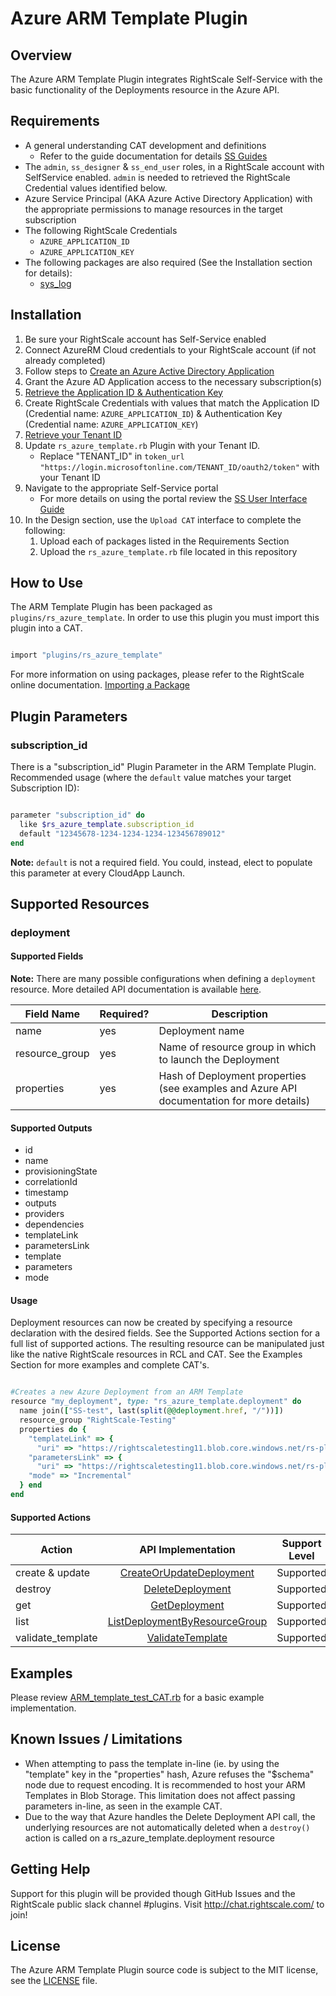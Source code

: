 # Azure ARM Template Plugin

## Overview

The Azure ARM Template Plugin integrates RightScale Self-Service with the basic functionality of the Deployments resource in the Azure API.

## Requirements

- A general understanding CAT development and definitions
  - Refer to the guide documentation for details [SS Guides](http://docs.rightscale.com/ss/guides/)
- The `admin`, `ss_designer` & `ss_end_user` roles, in a RightScale account with SelfService enabled.  `admin` is needed to retrieved the RightScale Credential values identified below.
- Azure Service Principal (AKA Azure Active Directory Application) with the appropriate permissions to manage resources in the target subscription
- The following RightScale Credentials
  - `AZURE_APPLICATION_ID`
  - `AZURE_APPLICATION_KEY`
- The following packages are also required (See the Installation section for details):
  - [sys_log](../../libraries/sys_log.rb)


## Installation

1. Be sure your RightScale account has Self-Service enabled
1. Connect AzureRM Cloud credentials to your RightScale account (if not already completed)
1. Follow steps to [Create an Azure Active Directory Application](https://docs.microsoft.com/en-us/azure/azure-resource-manager/resource-group-create-service-principal-portal#create-an-azure-active-directory-application)
1. Grant the Azure AD Application access to the necessary subscription(s)
1. [Retrieve the Application ID & Authentication Key](https://docs.microsoft.com/en-us/azure/azure-resource-manager/resource-group-create-service-principal-portal#get-application-id-and-authentication-key)
1. Create RightScale Credentials with values that match the Application ID (Credential name: `AZURE_APPLICATION_ID`) & Authentication Key (Credential name: `AZURE_APPLICATION_KEY`)
1. [Retrieve your Tenant ID](https://docs.microsoft.com/en-us/azure/azure-resource-manager/resource-group-create-service-principal-portal#get-tenant-id)
1. Update `rs_azure_template.rb` Plugin with your Tenant ID.
   - Replace "TENANT_ID" in `token_url "https://login.microsoftonline.com/TENANT_ID/oauth2/token"` with your Tenant ID
1. Navigate to the appropriate Self-Service portal
   - For more details on using the portal review the [SS User Interface Guide](http://docs.rightscale.com/ss/guides/ss_user_interface_guide.html)
1. In the Design section, use the `Upload CAT` interface to complete the following:
   1. Upload each of packages listed in the Requirements Section
   1. Upload the `rs_azure_template.rb` file located in this repository

## How to Use

The ARM Template Plugin has been packaged as `plugins/rs_azure_template`. In order to use this plugin you must import this plugin into a CAT.

```ruby

import "plugins/rs_azure_template"
```

For more information on using packages, please refer to the RightScale online documentation. [Importing a Package](http://docs.rightscale.com/ss/guides/ss_packaging_cats.html#importing-a-package)

## Plugin Parameters

### subscription_id

There is a "subscription_id" Plugin Parameter in the ARM Template Plugin.  Recommended usage (where the `default` value matches your target Subscription ID):

```ruby

parameter "subscription_id" do
  like $rs_azure_template.subscription_id
  default "12345678-1234-1234-1234-123456789012"
end
```

**Note:** `default` is not a required field.  You could, instead, elect to populate this parameter at every CloudApp Launch.

## Supported Resources

### deployment

#### Supported Fields

**Note:** There are many possible configurations when defining a `deployment` resource.  More detailed API documentation is available [here](https://docs.microsoft.com/en-us/rest/api/resources/deployments).

| Field Name | Required? | Description |
|------------|-----------|-------------|
| name | yes | Deployment name |
| resource_group | yes | Name of resource group in which to launch the Deployment |
| properties | yes | Hash of Deployment properties (see examples and Azure API documentation for more details) |

#### Supported Outputs

- id
- name
- provisioningState
- correlationId
- timestamp
- outputs
- providers
- dependencies
- templateLink
- parametersLink
- template
- parameters
- mode

#### Usage

Deployment resources can now be created by specifying a resource declaration with the desired fields. See the Supported Actions section for a full list of supported actions.
The resulting resource can be manipulated just like the native RightScale resources in RCL and CAT. See the Examples Section for more examples and complete CAT's.

```ruby

#Creates a new Azure Deployment from an ARM Template
resource "my_deployment", type: "rs_azure_template.deployment" do
  name join(["SS-test", last(split(@@deployment.href, "/"))])
  resource_group "RightScale-Testing"
  properties do {
    "templateLink" => {
      "uri" => "https://rightscaletesting11.blob.core.windows.net/rs-plugin-template-test/template.json" },
    "parametersLink" => {
      "uri" => "https://rightscaletesting11.blob.core.windows.net/rs-plugin-template-test/parameters.json" },
    "mode" => "Incremental"
  } end
end
```

#### Supported Actions

| Action | API Implementation | Support Level |
|--------------|:----:|:-------------:|
| create & update | [CreateOrUpdateDeployment](https://docs.microsoft.com/en-us/rest/api/resources/deployments#Deployments_CreateOrUpdate) | Supported |
| destroy | [DeleteDeployment](https://docs.microsoft.com/en-us/rest/api/resources/deployments#Deployments_Delete) | Supported |
| get | [GetDeployment](https://docs.microsoft.com/en-us/rest/api/resources/deployments#Deployments_Get) | Supported |
| list | [ListDeploymentByResourceGroup](https://docs.microsoft.com/en-us/rest/api/resources/deployments#Deployments_ListByResourceGroup) | Supported |
| validate_template | [ValidateTemplate](https://docs.microsoft.com/en-us/rest/api/resources/deployments#Deployments_Validate) | Supported |



## Examples

Please review [ARM_template_test_CAT.rb](./ARM_template_test_CAT.rb) for a basic example implementation.

## Known Issues / Limitations

- When attempting to pass the template in-line (ie. by using the "template" key in the "properties" hash, Azure refuses the "$schema" node due to request encoding.  It is recommended to host your ARM Templates in Blob Storage.  This limitation does not affect passing parameters in-line, as seen in the example CAT.
- Due to the way that Azure handles the Delete Deployment API call, the underlying resources are not automatically deleted when a `destroy()` action is called on a rs_azure_template.deployment resource


## Getting Help

Support for this plugin will be provided though GitHub Issues and the RightScale public slack channel #plugins.
Visit <http://chat.rightscale.com/> to join!

## License

The Azure ARM Template Plugin source code is subject to the MIT license, see the [LICENSE](../../LICENSE) file.



